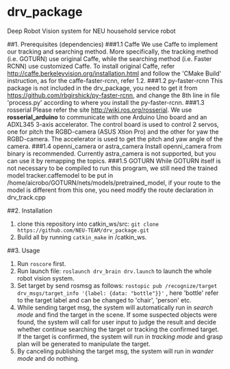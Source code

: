 # drv_package
Deep Robot Vision system for NEU household service robot

##1. Prerequisites (dependencies)
###1.1 Caffe
We use Caffe to implement our tracking and searching method. More specifically, the tracking method (i.e. GOTURN) use original Caffe, while the searching method (i.e. Faster RCNN) use customized Caffe. To install original Caffe, refer <http://caffe.berkeleyvision.org/installation.html> and follow the 'CMake Build' instruction, as for the caffe-faster-rcnn, refer 1.2.
###1.2 py-faster-rcnn
This package is not included in the drv_package, you need to get it from <https://github.com/rbgirshick/py-faster-rcnn>, and change the 8th line in file 'process.py' according to where you install the py-faster-rcnn.
###1.3 rosserial
Please refer the site <http://wiki.ros.org/rosserial>. We use **rosserial_arduino** to communicate with one Arduino Uno board and an ADXL345 3-axis accelerator. The control board is used to control 2 servos, one for pitch the RGBD-camera (ASUS Xtion Pro) and the other for yaw the RGBD-camera. The accelerator is used to get the pitch and yaw angle of the camera. 
###1.4 openni_camera or astra_camera
Install openni_camera from binary is recommended. Currently astra_camera is not supported, but you can use it by remapping the topics.
###1.5 GOTURN
While GOTURN itself is not necessary to be compiled to run this program, we still need the trained model tracker.caffemodel to be put in /home/aicrobo/GOTURN/nets/models/pretrained_model, if your route to the model is different from this one, you need modify the route declaration in drv_track.cpp

##2. Installation
1. clone this repository into catkin_ws/src:
`git clone https://github.com/NEU-TEAM/drv_package.git`
2. Build all by running `catkin_make` in /catkin_ws.

##3. Usage
1. Run `roscore` first.
2. Run launch file: `roslaunch drv_brain drv.launch` to launch the whole robot vision system.
3. Set target by send rosmsg as follows: `rostopic pub /recognize/target drv_msgs/target_info '{label: {data: "bottle"}}'` , here 'bottle' refer to the target label and can be changed to 'chair', 'person' etc.
4. While sending target msg, the system will automatically run in *search mode* and find the target in the scene. If some suspected objects were found, the system will call for user input to judge the result and decide whether continue searching the target or tracking the confirmed target. If the target is confirmed, the system will run in *tracking mode* and grasp plan will be generated to manipulate the target.
5. By canceling publishing the target msg, the system will run in *wander mode* and do nothing.